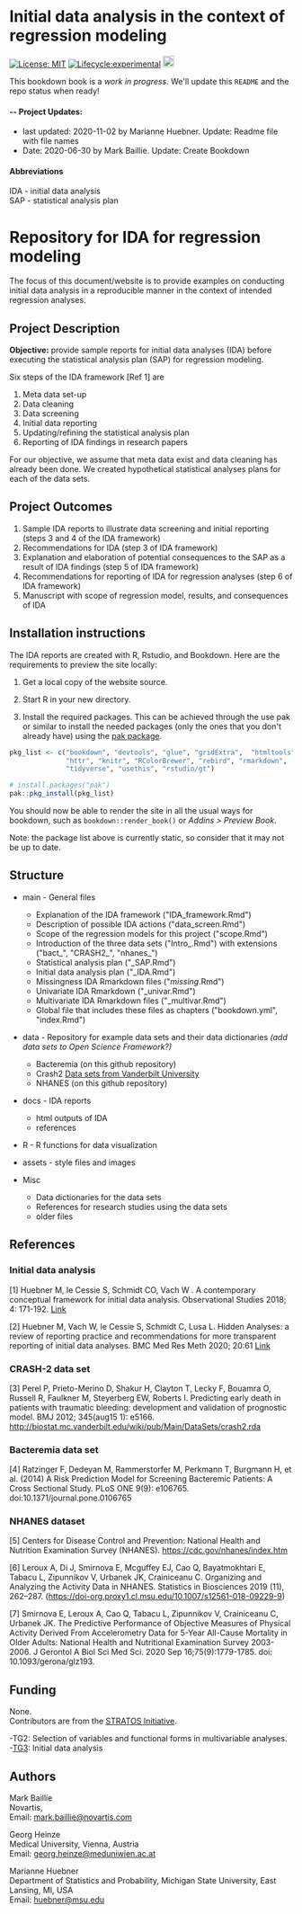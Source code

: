 # Initial data analysis in the context of regression modeling

<!-- badges: start -->
[![License: MIT](https://img.shields.io/badge/License-MIT-yellow.svg)](https://opensource.org/licenses/MIT)
[![Lifecycle:experimental](https://img.shields.io/badge/lifecycle-maturing-green.svg)](https://www.tidyverse.org/lifecycle/#maturing)
<a alt = "Project Status: WIP – Initial development is in progress, but there has not yet been a stable, usable release suitable for the public." href="http://www.repostatus.org/#wip"><img src="http://www.repostatus.org/badges/latest/wip.svg" height = 20 /></a>
<!-- badges: end -->

This bookdown book is a *work in progress*. We'll update this `README` and the repo status when ready! 

#### -- Project Updates: 

* last updated: 2020-11-02 by Marianne Huebner. Update: Readme file with file names
* Date: 2020-06-30 by Mark Baillie. Update: Create Bookdown

#### Abbreviations
IDA - initial data analysis </br>
SAP - statistical analysis plan


# Repository for IDA for regression modeling 
The focus of this document/website is to provide examples on conducting initial data analysis in a reproducible manner in the context of intended regression analyses.


## Project Description

**Objective:**  provide sample reports for initial data analyses (IDA) before executing the statistical analysis plan (SAP) for regression modeling.

Six steps of the IDA framework [Ref 1] are

1. Meta data set-up
2. Data cleaning
3. Data screening
4. Initial data reporting
5. Updating/refining the statistical analysis plan
6. Reporting of IDA findings in research papers

For our objective, we assume that meta data exist and data cleaning has already been done. We created hypothetical statistical analyses plans for each of the data sets. 
 
## Project Outcomes
 
1. Sample IDA reports to illustrate data screening and initial reporting (steps 3 and 4 of the IDA framework)
2. Recommendations for IDA (step 3 of IDA framework) 
2. Explanation and elaboration of potential consequences to the SAP as a result of IDA findings (step 5 of IDA framework)
3. Recommendations for reporting of IDA for regression analyses (step 6 of IDA framework)
4. Manuscript with scope of regression model, results, and consequences of IDA 

 
## Installation instructions

The IDA reports are created with R, Rstudio, and Bookdown. 
Here are the requirements to preview the site locally: 

1. Get a local copy of the website source.
   
2. Start R in your new directory. 
   
3. Install the required packages. This can be achieved through the use pak or similar to install the needed packages (only the ones that you don't already have) using the [pak package](https://pak.r-lib.org/index.html).
```r
pkg_list <- c("bookdown", "devtools", "glue", "gridExtra",  "htmltools",
              "httr", "knitr", "RColorBrewer", "rebird", "rmarkdown",
              "tidyverse", "usethis", "rstudio/gt")

# install.packages("pak")
pak::pkg_install(pkg_list)
```

You should now be able to render the site in all the usual ways for bookdown, such as `bookdown::render_book()` or *Addins > Preview Book*.

Note: the package list above is currently static, so consider that it may not be up to date.


## Structure  


* main - General files
    * Explanation of the IDA framework ("IDA_framework.Rmd")
    * Description of possible IDA actions ("data_screen.Rmd")
    * Scope of the regression models for this project ("scope.Rmd")
    * Introduction of the three data sets  ("Intro_.Rmd") with extensions ("bact_", "CRASH2_", "nhanes_")
    * Statistical analysis plan ("_SAP.Rmd")
    * Initial data analysis plan ("_IDA.Rmd")
    * Missingness IDA Rmarkdown files ("_missing_.Rmd")
    * Univariate IDA Rmarkdown ("_univar.Rmd")
    * Multivariate IDA Rmarkdown files ("_multivar.Rmd")
    * Global file that includes these files as chapters ("bookdown.yml", "index.Rmd")
    
* data - Repository for example data sets and their data dictionaries *(add data sets to Open Science Framework?)*
    * Bacteremia  (on this github repository)
    * Crash2  [Data sets from Vanderbilt University](http://biostat.mc.vanderbilt.edu/wiki/Main/DataSets) 
    * NHANES  (on this github repository)
    
* docs - IDA reports
    * html outputs of IDA
    * references
    
* R - R functions for data visualization

* assets - style files and images

* Misc
  * Data dictionaries for the data sets
  * References for research studies using the data sets
  * older files

## References

### Initial data analysis
[1] Huebner M, le Cessie S, Schmidt CO, Vach W . A contemporary conceptual framework for initial data analysis. Observational Studies 2018; 4: 171-192. [Link](https://obsstudies.org/contemporary-conceptual-framework-initial-data-analysis/)

[2] Huebner M, Vach W, le Cessie S, Schmidt C, Lusa L. Hidden Analyses: a review of reporting practice and recommendations for more transparent reporting of initial data analyses. BMC Med Res Meth 2020; 20:61 [Link](https://bmcmedresmethodol.biomedcentral.com/track/pdf/10.1186/s12874-020-00942-y)

### CRASH-2 data set
[3] Perel P, Prieto-Merino D, Shakur H, Clayton T, Lecky F, Bouamra O, Russell R, Faulkner M, Steyerberg EW, Roberts I. Predicting early death in patients with traumatic bleeding: development and validation of prognostic model. BMJ 2012; 345(aug15 1): e5166. http://biostat.mc.vanderbilt.edu/wiki/pub/Main/DataSets/crash2.rda

### Bacteremia data set
[4] Ratzinger F, Dedeyan M, Rammerstorfer M, Perkmann T, Burgmann H, et al. (2014) A Risk Prediction Model for Screening Bacteremic Patients: A Cross Sectional Study. PLoS ONE 9(9): e106765. doi:10.1371/journal.pone.0106765

### NHANES dataset
[5] Centers for Disease Control and Prevention: National Health and Nutrition Examination Survey (NHANES). https://cdc.gov/nhanes/index.htm

[6] Leroux A, Di J, Smirnova E, Mcguffey EJ, Cao Q, Bayatmokhtari E, Tabacu L, Zipunnikov V,  Urbanek JK, Crainiceanu C. Organizing and Analyzing the Activity Data in NHANES. Statistics in Biosciences 2019 (11), 262–287. (https://doi-org.proxy1.cl.msu.edu/10.1007/s12561-018-09229-9)

[7] Smirnova E, Leroux A, Cao Q, Tabacu L, Zipunnikov V, Crainiceanu C, Urbanek JK. The Predictive Performance of Objective Measures of Physical Activity Derived From Accelerometry Data for 5-Year All-Cause Mortality in Older Adults: National Health and Nutritional Examination Survey 2003-2006. J Gerontol A Biol Sci Med Sci. 2020 Sep 16;75(9):1779-1785. doi: 10.1093/gerona/glz193. 





## Funding

None. </br>
Contributors are from the [STRATOS Initiative](https://stratos-initiative.org).

-TG2: Selection of variables and functional forms in multivariable analyses.</br>
-[TG3](https://www.stratosida.org): Initial data analysis

## Authors

Mark Baillie </br>
Novartis, </br>
Email: mark.baillie@novartis.com

Georg Heinze </br>
Medical University, Vienna, Austria</br>
Email: georg.heinze@meduniwien.ac.at

Marianne Huebner </br>
Department of Statistics and Probability, Michigan State University, East Lansing, MI, USA</br>
Email: huebner@msu.edu


